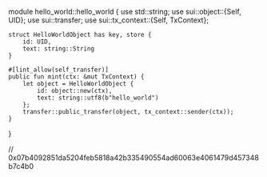 module hello_world::hello_world {
    use std::string;
    use sui::object::{Self, UID};
    use sui::transfer;
    use sui::tx_context::{Self, TxContext};

    struct HelloWorldObject has key, store {
        id: UID,
        text: string::String
    }

    #[lint_allow(self_transfer)]
    public fun mint(ctx: &mut TxContext) {
        let object = HelloWorldObject {
            id: object::new(ctx),
            text: string::utf8(b"hello_world")
        };
        transfer::public_transfer(object, tx_context::sender(ctx));
    }

}

// 0x07b4092851da5204feb5818a42b335490554ad60063e4061479d457348b7c4b0

